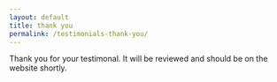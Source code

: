 ```yaml
---
layout: default
title: thank you
permalink: /testimonials-thank-you/
---
```


<p>Thank you for your testimonal. It will be reviewed and should be on the website shortly.</p>
